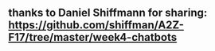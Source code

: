 ## thanks to Daniel Shiffmann for sharing: https://github.com/shiffman/A2Z-F17/tree/master/week4-chatbots